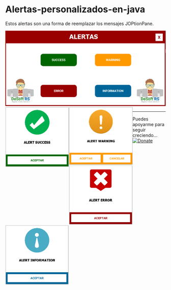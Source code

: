 # Alertas-personalizados-en-java
Estos alertas son una forma de reemplazar los mensajes JOPtionPane.

<img src="https://github.com/RojeruSan/Alertas-personalizados-en-java/blob/RojeruSan/1.PNG">

<img width="200px" align="left" src="https://github.com/RojeruSan/Alertas-personalizados-en-java/blob/RojeruSan/2.PNG">
<img width="200px" align="left" src="https://github.com/RojeruSan/Alertas-personalizados-en-java/blob/RojeruSan/3.PNG">
<img width="200px" align="left" src="https://github.com/RojeruSan/Alertas-personalizados-en-java/blob/RojeruSan/4.PNG">
<img width="200px" align="left" src="https://github.com/RojeruSan/Alertas-personalizados-en-java/blob/RojeruSan/5.PNG">

<hr>
Puedes apoyarme para seguir creciendo...<br>
<a href="https://www.paypal.com/cgi-bin/webscr?cmd=_s-xclick&hosted_button_id=JLWEAETTE3H28" target="_blank">
<img src="https://camo.githubusercontent.com/f896f7d176663a1559376bb56aac4bdbbbe85ed1/68747470733a2f2f7777772e70617970616c6f626a656374732e636f6d2f656e5f55532f692f62746e2f62746e5f646f6e61746543435f4c472e676966" 
alt="Donate" data-canonical-src="https://www.paypalobjects.com/en_US/i/btn/btn_donateCC_LG.gif" style="max-width:100%;">
</a>

